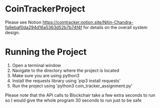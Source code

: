 # CoinTrackerProject
Please see Notion https://cointracker.notion.site/Nitin-Chandra-fa9ebaf0da294d16a5363d52b7b74f4f for details on the overall system design.

# Running the Project
1. Open a terminal window
2. Navigate to the directory where the project is located
3. Make sure you are using python3
4. Install the requests library using 'pip3 install requests'
6. Run the project using 'python3 coin_tracker_assignment.py'

Please note that the API calls to Blockchair take a few extra seconds to run so I would give the whole program 30 seconds to run just to be safe
